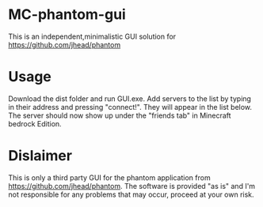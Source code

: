 # MC-phantom-gui
This is an independent,minimalistic GUI solution for https://github.com/jhead/phantom

# Usage
Download the dist folder and run GUI.exe. Add servers to the list by typing in their address and pressing "connect!". They will appear in the list below. The server should now show up under the "friends tab" in Minecraft bedrock Edition. 

# Dislaimer
This is only a third party GUI for the phantom application from https://github.com/jhead/phantom. The software is provided "as is" and I'm not responsible for any problems that may occur, proceed at your own risk.

